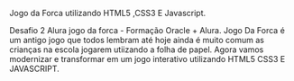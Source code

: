 Jogo da Forca utilizando HTML5 ,CSS3 E Javascript.

Desafio 2 Alura jogo da forca - Formação Oracle + Alura. 
Jogo Da Forca é um antigo jogo que todos lembram até hoje ainda é muito comum as crianças na escola jogarem utiizando a folha de papel.
Agora vamos modernizar e transformar em um jogo interativo utilizando HTML5 CSS3 E JAVASCRIPT.